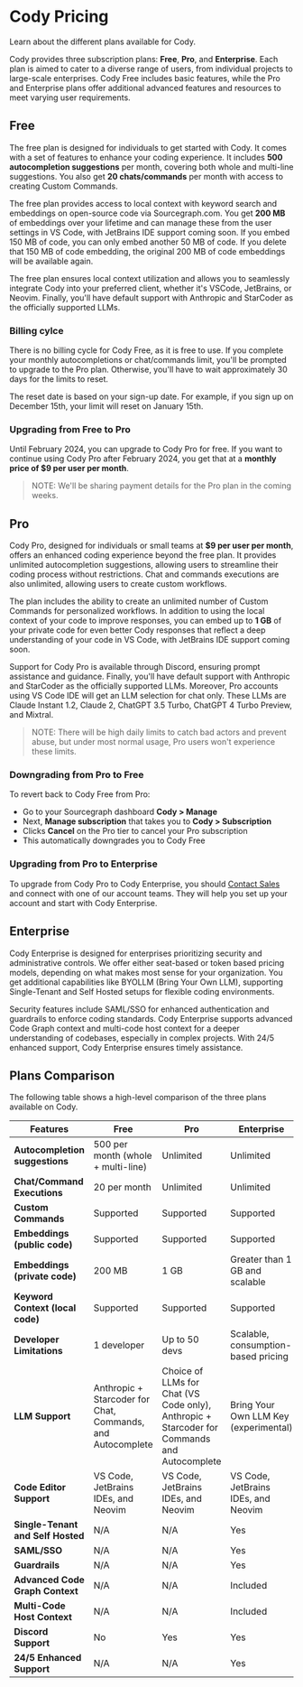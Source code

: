 # Cody Pricing

<p class="subtitle">Learn about the different plans available for Cody.</p>

Cody provides three subscription plans: **Free**, **Pro**, and **Enterprise**. Each plan is aimed to cater to a diverse range of users, from individual projects to large-scale enterprises. Cody Free includes basic features, while the Pro and Enterprise plans offer additional advanced features and resources to meet varying user requirements.

## Free

The free plan is designed for individuals to get started with Cody. It comes with a set of features to enhance your coding experience. It includes **500 autocompletion suggestions** per month, covering both whole and multi-line suggestions. You also get **20 chats/commands** per month with access to creating Custom Commands.

The free plan provides access to local context with keyword search and embeddings on open-source code via Sourcegraph.com. You get **200 MB** of embeddings over your lifetime and can manage these from the user settings in VS Code, with JetBrains IDE support coming soon. If you embed 150 MB of code, you can only embed another 50 MB of code. If you delete that 150 MB of code embedding, the original 200 MB of code embeddings will be available again.

The free plan ensures local context utilization and allows you to seamlessly integrate Cody into your preferred client, whether it's VSCode, JetBrains, or Neovim. Finally, you'll have default support with Anthropic and StarCoder as the officially supported LLMs.

### Billing cylce

There is no billing cycle for Cody Free, as it is free to use. If you complete your monthly autocompletions or chat/commands limit, you'll be prompted to upgrade to the Pro plan. Otherwise, you'll have to wait approximately 30 days for the limits to reset.

The reset date is based on your sign-up date. For example, if you sign up on December 15th, your limit will reset on January 15th.

### Upgrading from Free to Pro

Until February 2024, you can upgrade to Cody Pro for free. If you want to continue using Cody Pro after February 2024, you get that at a **monthly price of $9 per user per month**.

>NOTE: We'll be sharing payment details for the Pro plan in the coming weeks.

## Pro

Cody Pro, designed for individuals or small teams at **$9 per user per month**, offers an enhanced coding experience beyond the free plan. It provides unlimited autocompletion suggestions, allowing users to streamline their coding process without restrictions. Chat and commands executions are also unlimited, allowing users to create custom workflows.

The plan includes the ability to create an unlimited number of Custom Commands for personalized workflows. In addition to using the local context of your code to improve responses, you can embed up to **1 GB** of your private code for even better Cody responses that reflect a deep understanding of your code in VS Code, with JetBrains IDE support coming soon.

Support for Cody Pro is available through Discord, ensuring prompt assistance and guidance. Finally, you'll have default support with Anthropic and StarCoder as the officially supported LLMs. Moreover, Pro accounts using VS Code IDE will get an LLM selection for chat only. These LLMs are Claude Instant 1.2, Claude 2, ChatGPT 3.5 Turbo, ChatGPT 4 Turbo Preview, and Mixtral.

> NOTE: There will be high daily limits to catch bad actors and prevent abuse, but under most normal usage, Pro users won't experience these limits.

### Downgrading from Pro to Free

To revert back to Cody Free from Pro:

- Go to your Sourcegraph dashboard **Cody > Manage**
- Next, **Manage subscription** that takes you to **Cody > Subscription**
- Clicks **Cancel** on the Pro tier to cancel your Pro subscription
- This automatically downgrades you to Cody Free

### Upgrading from Pro to Enterprise

To upgrade from Cody Pro to Cody Enterprise, you should [Contact Sales](https://sourcegraph.com/contact/request-info) and connect with one of our account teams. They will help you set up your account and start with Cody Enterprise.

## Enterprise

Cody Enterprise is designed for enterprises prioritizing security and administrative controls. We offer either seat-based or token based pricing models, depending on what makes most sense for your organization. You get additional capabilities like BYOLLM (Bring Your Own LLM), supporting Single-Tenant and Self Hosted setups for flexible coding environments.

Security features include SAML/SSO for enhanced authentication and guardrails to enforce coding standards. Cody Enterprise supports advanced Code Graph context and multi-code host context for a deeper understanding of codebases, especially in complex projects. With 24/5 enhanced support, Cody Enterprise ensures timely assistance.

## Plans Comparison

The following table shows a high-level comparison of the three plans available on Cody.

| **Features**                              | **Free**                            | **Pro**                              | **Enterprise**                                 |
|---------------------------------------|---------------------------------|----------------------------------|--------------------------------------------|
| **Autocompletion suggestions**                   | 500 per month (whole + multi-line)| Unlimited                       | Unlimited                                  |
| **Chat/Command Executions**           | 20 per month                     | Unlimited                       | Unlimited                                  |
| **Custom Commands**              | Supported                             | Supported                       | Supported                                  |
| **Embeddings (public code)**              | Supported                             | Supported                       | Supported                                  |
| **Embeddings (private code)**              | 200 MB                             | 1 GB                       | Greater than 1 GB and scalable                                  |
| **Keyword Context (local code)**                     | Supported                             | Supported                        | Supported                                  |
| **Developer Limitations**             | 1 developer                     | Up to 50 devs                    | Scalable, consumption-based pricing      |
| **LLM Support**                       | Anthropic + Starcoder for Chat, Commands, and Autocomplete | Choice of LLMs for Chat (VS Code only), Anthropic + Starcoder for Commands and Autocomplete  | Bring Your Own LLM Key (experimental)                |
| **Code Editor Support**                       | VS Code, JetBrains IDEs, and Neovim | VS Code, JetBrains IDEs, and Neovim  | VS Code, JetBrains IDEs, and Neovim                |
| **Single-Tenant and Self Hosted**     | N/A                             | N/A                              | Yes                                        |
| **SAML/SSO**                          | N/A                             | N/A                              | Yes                                        |
| **Guardrails**                        | N/A                             | N/A                              | Yes                                        |
| **Advanced Code Graph Context**                 | N/A                             | N/A                              | Included                                  |
| **Multi-Code Host Context**           | N/A                             | N/A                              | Included                                  |
| **Discord Support**                   | No                              | Yes                              | Yes                                        |
| **24/5 Enhanced Support**             | N/A                             | N/A                              | Yes                                        |
